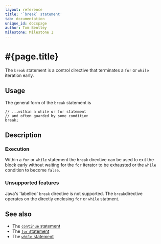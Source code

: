 ```yaml
---
layout: reference
title: '`break` statement'
tab: documentation
unique_id: docspage
author: Tom Bentley
milestone: Milestone 1
---
```


# #{page.title}

The `break` statement is a control directive that terminates a `for` or 
`while` iteration early.

## Usage 

The general form of the `break` statement is

<!-- check:none -->
    // ...within a while or for statement
    // and often guarded by some condition
    break;

## Description

### Execution

Within a `for` or `while` statement the `break` directive can be used to exit 
the block early without waiting for the `for` iterator to be exhausted or the 
`while` condition to become `false`.

### Unsupported features

Java's 'labelled' `break` directive is not supported. The 
`break`directive operates on the directly enclosing `for` or 
`while` statment.

## See also

* The [`continue` statement](../continue/)
* The [`for` statement](../for/)
* The [`while` statement](../while/)

